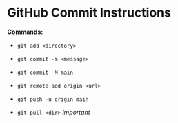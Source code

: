 # GitHub Commit Instructions

**Commands:**
- `git add <directory>`
- `git commit -m <message>`
- `git commit -M main`
- `git remote add origin <url>`
- `git push -u origin main`

- `git pull <dir>` *important*